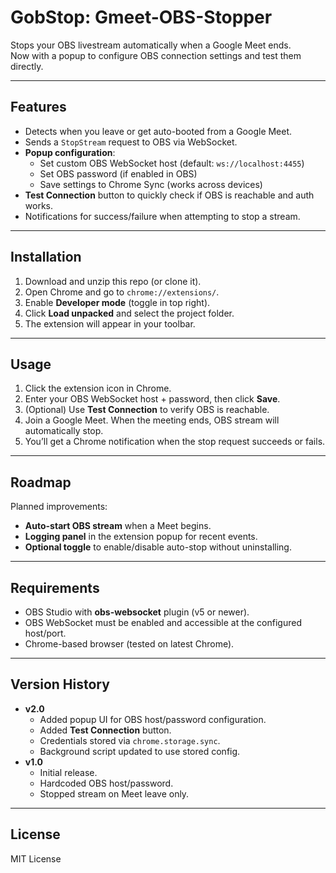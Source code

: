# GobStop: Gmeet-OBS-Stopper

Stops your OBS livestream automatically when a Google Meet ends.  
Now with a popup to configure OBS connection settings and test them directly.

---

## Features
- Detects when you leave or get auto-booted from a Google Meet.
- Sends a `StopStream` request to OBS via WebSocket.
- **Popup configuration**:
  - Set custom OBS WebSocket host (default: `ws://localhost:4455`)
  - Set OBS password (if enabled in OBS)
  - Save settings to Chrome Sync (works across devices)
- **Test Connection** button to quickly check if OBS is reachable and auth works.
- Notifications for success/failure when attempting to stop a stream.

---

## Installation
1. Download and unzip this repo (or clone it).
2. Open Chrome and go to `chrome://extensions/`.
3. Enable **Developer mode** (toggle in top right).
4. Click **Load unpacked** and select the project folder.
5. The extension will appear in your toolbar.

---

## Usage
1. Click the extension icon in Chrome.
2. Enter your OBS WebSocket host + password, then click **Save**.
3. (Optional) Use **Test Connection** to verify OBS is reachable.
4. Join a Google Meet. When the meeting ends, OBS stream will automatically stop.
5. You’ll get a Chrome notification when the stop request succeeds or fails.

---

## Roadmap
Planned improvements:
- **Auto-start OBS stream** when a Meet begins.
- **Logging panel** in the extension popup for recent events.
- **Optional toggle** to enable/disable auto-stop without uninstalling.

---

## Requirements
- OBS Studio with **obs-websocket** plugin (v5 or newer).
- OBS WebSocket must be enabled and accessible at the configured host/port.
- Chrome-based browser (tested on latest Chrome).

---

## Version History
- **v2.0**  
  - Added popup UI for OBS host/password configuration.  
  - Added **Test Connection** button.  
  - Credentials stored via `chrome.storage.sync`.  
  - Background script updated to use stored config.  
- **v1.0**  
  - Initial release.  
  - Hardcoded OBS host/password.  
  - Stopped stream on Meet leave only.

---

## License
MIT License
